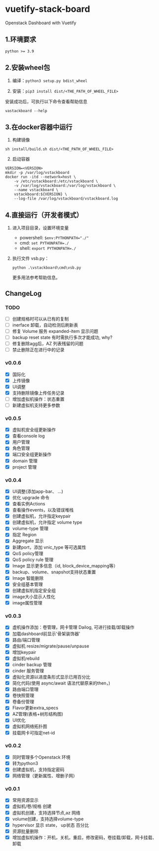 # vuetify-stack-board

Openstack Dashboard with Vuetify

## 1.环境要求

```
python >= 3.9
```

## 2.安装wheel包

1. 编译：`python3 setup.py bdist_wheel`

2. 安装：`pip3 install dist/<THE_PATH_OF_WHEEL_FILE>`

安装成功后，可执行以下命令查看帮助信息

```shell
vastackboard --help
```

## 3.在docker容器中运行

1. 构建镜像

```shell
sh install/build.sh dist/<THE_PATH_OF_WHEEL_FILE>
```

2. 启动容器

```shell
VERSION=<VERSION>
mkdir -p /var/log/vstackboard
docker run -itd --network=host \
    -v /etc/vstackboard:/etc/vstackboard \
    -v /var/log/vstackboard:/var/log/vstackboard \
    --name vstackboard \
    vstackboard:${VERSION} \
    --log-file /var/log/vstackboard/vstackboard.log
```

## 4.直接运行（开发者模式）

1. 进入项目目录，设置环境变量
   
   + powershell: `$env:PYTHONPATH="./"`
   + cmd: `set PYTHONPATH=./`
   + shell: `export PYTHONPATH=./`

2. 执行文件 vsb.py： 
   
   ```python .\vstackboard\cmd\vsb.py```
   
   更多用法参考帮助信息。

## ChangeLog

### TODO

- [ ] 创建规格时可以从已有的复制
- [ ] inerface 卸载，自动检测后刷新表
- [ ] 修复 Volume 服务 expanded-item 显示问题
- [ ] backup reset state 有时需执行多次才能成功, why?
- [ ] 修复删除agg后，AZ 列表残留的问题
- [ ] 禁止删除正在进行中的记录

### v0.0.6

- [x] 国际化
- [x] 上传镜像
- [x] UI调整
- [x] 支持删除镜像上传任务记录
- [ ] 增加虚拟机操作：状态重置
- [ ] 新建虚拟机支持更多参数

### v0.0.5

- [x] 虚拟机安全组更新操作
- [x] 查看console log
- [x] 用户管理
- [x] 角色管理
- [x] 端口安全组更新操作
- [x] domain 管理
- [x] project 管理

### v0.0.4

- [x] UI调整(添加app-bar、 ...)
- [x] 优化 upgrade 命令
- [x] 查看实例Actions
- [x] 查看操作events，以及错误堆栈
- [x] 创建虚拟机，允许指定keypair
- [x] 创建虚拟机，允许指定 volume type
- [x] volume-type 管理
- [x] 指定 Region
- [x] Aggregate 显示
- [x] 新建port，添加 vnic_type 等可选属性
- [x] QoS policy管理
- [x] QoS policy rule 管理
- [x] Image 显示更多信息（id, block_device_mapping等）
- [x] backup、volume、snapshot支持状态重置
- [x] Image 智能删除
- [x] 安全组基本管理
- [x] 创建虚拟机指定安全组
- [x] image大小显示人性化
- [x] image属性管理

### v0.0.3

- [x] 虚机操作添加：卷管理，网卡管理 Dailog, 可进行挂载/卸载操作
- [x] 加载dashboard前显示'骨架装饰器'
- [x] 路由/端口管理
- [x] 虚拟机 resize/migrate/pause/unpause
- [x] 增加keypair
- [x] 虚拟机rebuild
- [x] cinder backup 管理
- [x] cinder 服务管理
- [x] 虚拟化资源以进度条形式显示已用百分比
- [x] 简化代码(使用 async/await 语法代替原来的then，)
- [x] 路由端口管理
- [x] 卷快照管理
- [x] 卷备份管理
- [x] Flavor更新extra_specs
- [x] AZ管理(表格+树形结构图)
- [x] UI优化
- [x] 虚拟机网络拓扑图
- [x] 挂载网卡可指定net-id

### v0.0.2

- [x] 同时管理多个Openstack 环境
- [x] 转为python3
- [x] 创建虚拟机，支持指定密码
- [x] 网络管理（更新属性、增删子网）

### v0.0.1

- [x] 常用资源显示
- [x] 虚拟机/卷/规格 创建
- [x] 虚拟机创建，支持选择节点,az 网络
- [x] volume创建，支持选择volume-type
- [x] hypervisor 显示 state， up状态 百分比
- [x] 资源批量删除
- [x] 增加虚拟机操作：开机，关机，重启，修改密码，卷挂载/卸载，网卡挂载、卸载